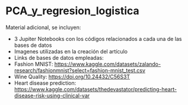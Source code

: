 # PCA_y_regresion_logistica
Material adicional, se incluyen:
- 3 Jupiter Notebooks con los códigos relacionados a cada una de las bases de datos
- Imagenes utilizadas en la creación del artículo
- Links de bases de datos empleadas:
-   Fashion MNIST: https://www.kaggle.com/datasets/zalando-research/fashionmnist?select=fashion-mnist_test.csv
-   Wine Quality: https://doi.org/10.24432/C56S3T
-   Heart disease prediction: https://www.kaggle.com/datasets/thedevastator/predicting-heart-disease-risk-using-clinical-var
